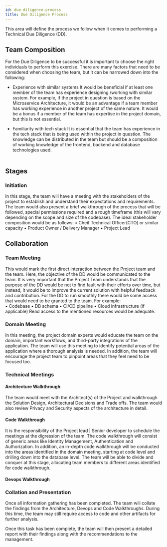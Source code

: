 ```yaml
---
id: due-diligence-process
title: Due Diligence Process
---
```


This area will define the process we follow when it comes to performing a Technical Due Diligence (DD).

## Team Composition

For the Due Diligence to be successful it is important to choose the right individuals to perform this exercise. 
There are many factors that need to be considered when choosing the team, but it can be narrowed down into the following: 

- Experience with similar systems
It would be beneficial if at least one member of the team has experience designing /working with similar system. For example, if the project in question is based on the Microservice Architecture, it would be an advantage if a team member has working experience in another project of the same nature. It would be a bonus if a member of the team has expertise in the project domain, but this is not essential.

- Familiarity with tech stack
It is essential that the team has experience in the tech stack that is being used within the project in question. The knowledge can be distributed in the team but should be a composition of working knowledge of the frontend, backend and database technologies used.  
 
## Stages

### Initiation

In this stage, the team will have a meeting with the stakeholders of the project to establish and understand their expectations and requirements.
The team would also present a brief walkthrough of the process that will be followed, special permissions required and a rough timeframe (this will vary depending on the scope and size of the codebase). 
The ideal stakeholder composition would be as follows: 
•	Cheif Technical Officer(CTO) or similar capacity
•	Product Owner / Delivery Manager
•	Project Lead

## Collaboration
### Team Meeting

This would mark the first direct interaction between the Project team and the team. Here, the objective of the DD would be communicated to the team.
It is very important that the Project Team understands that the purpose of the DD would be not to find fault with their efforts over time, but instead, it would be to improve the current solution with helpful feedback and contribution.
For the DD to run smoothly there would be some access that would need to be granted to the team. 
For example:  
•	Codebase
•	DB schema
•	CI/CD pipeline 
•	Cloud infrastructure (if applicable)
Read access to the mentioned resources would be adequate.

### Domain Meeting

In this meeting, the project domain experts would educate the team on the domain, important workflows, and third-party integrations of the application. The team will use this meeting to identify potential areas of the application where a thorough analysis is needed. In addition, the team will encourage the project team to pinpoint areas that they feel need to be focused too. 

### Technical Meetings

#### Architecture Walkthrough
The team would meet with the Architect(s) of the Project and walkthrough the Solution Design, Architectural Decisions and Trade offs. The team would also review Privacy and Security aspects of the architecture in detail.

#### Code Walkthrough
It is the responsibility of the Project lead | Senior developer to schedule the meetings at the digression of the team. The code walkthrough will consist of generic areas like Identity Management, Authentication and Authorization. 
In addition, an in-depth code walkthrough will be conducted into the areas identified in the domain meeting, starting at code level and drilling down into the database level. The team will be able to divide and conquer at this stage, allocating team members to different areas identified for code walkthrough.

#### Devops Walkthrough



### Collation and Presentation
Once all information gathering has been completed. The team will collate the findings from the Architecture, Devops and Code Walkthroughs. During this time, the team may still require access to code and other artifacts for further analysis.

Once this task has been complete, the team will then present a detailed report with their findings along with the recommendations to the management.